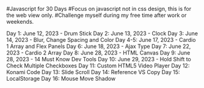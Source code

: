 #Javascript for 30 Days
#Focus on javascript not in css design, this is for the web view only.
#Challenge myself during my free time after work or weekends.

Day 1: June 12, 2023 - Drum Stick
Day 2: June 13, 2023 - Clock
Day 3: June 14, 2023 - Blur, Change Spacing and Color
Day 4-5: June 17, 2023 - Cardio 1 Array and Flex Panels
Day 6: June 18, 2023 - Ajax Type
Day 7: June 22, 2023 - Cardio 2 Array
Day 8: June 28, 2023 - HTML Canvas
Day 9: June 28, 2023 - 14 Must Know Dev Tools
Day 10: June 29, 2023 - Hold Shift to Check Multiple Checkboxes
Day 11: Custom HTML5 Video Player
Day 12: Konami Code
Day 13: Slide Scroll
Day 14: Reference VS Copy
Day 15: LocalStorage
Day 16: Mouse Move Shadow
